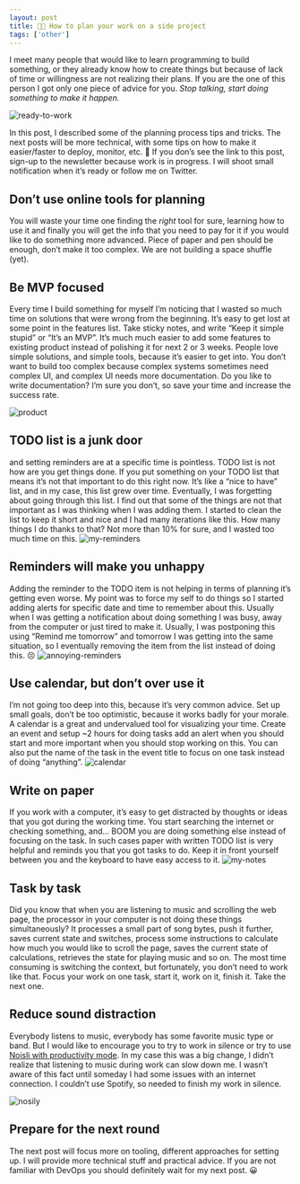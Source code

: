 ```yaml
---
layout: post
title: 👨‍💻 How to plan your work on a side project
tags: ['other']
---
```


I meet many people that would like to learn programming to build something, or they already know how to create things but because of lack of time or willingness are not realizing their plans. If you are the one of this person I got only one piece of advice for you.
_Stop talking, start doing something to make it happen._

![ready-to-work](/assets/2019-07-28/ready-to-work.jpg)

In this post, I described some of the planning process tips and tricks. The next posts will be more technical, with some tips on how to make it easier/faster to deploy, monitor, etc. 🤖 If you don’s see the link to this post, sign-up to the newsletter because work is in progress. I will shoot small notification when it’s ready or follow me on Twitter.

## Don’t use online tools for planning
You will waste your time one finding the _right_ tool for sure, learning how to use it and finally you will get the info that you need to pay for it if you would like to do something more advanced. Piece of paper and pen should be enough, don’t make it too complex. We are not building a space shuffle (yet).

## Be MVP focused
Every time I build something for myself I’m noticing that I wasted so much time on solutions that were wrong from the beginning. It’s easy to get lost at some point in the features list. Take sticky notes, and write “Keep it simple stupid” or “It’s an MVP”. It’s much much easier to add some features to existing product instead of polishing it for next 2 or 3 weeks. People love simple solutions, and simple tools, because it’s easier to get into. You don’t want to build too complex because complex systems sometimes need complex UI, and complex UI needs more documentation. Do you like to write documentation? I’m sure you don’t, so save your time and increase the success rate. 

![product](/assets/2019-07-28/product.jpg)

## TODO list is a junk door 

and setting reminders are at a specific time is pointless. TODO list is not how are you get things done. If you put something on your TODO list that means it’s not that important to do this right now. It’s like a “nice to have” list, and in my case, this list grew over time. Eventually, I was forgetting about going through this list. I find out that some of the things are not that important as I was thinking when I was adding them. I started to clean the list to keep it short and nice and I had many iterations like this. How many things I do thanks to that? Not more than 10% for sure, and I wasted too much time on this.
![my-reminders](/assets/2019-07-28/my-reminders.png)


## Reminders will make you unhappy 

Adding the reminder to the TODO item is not helping in terms of planning it’s getting even worse. My point was to force my self to do things so I started adding alerts for specific date and time to remember about this. Usually when I was getting a notification about doing something I was busy, away from the computer or just tired to make it. Usually, I was postponing this using “Remind me tomorrow” and tomorrow I was getting into the same situation, so I eventually removing the item from the list instead of doing this. 😣
![annoying-reminders](/assets/2019-07-28/remind-me-tomorrow.png)

## Use calendar, but don’t over use it

I’m not going too deep into this, because it’s very common advice. Set up small goals, don’t be too optimistic, because it works badly for your morale. A calendar is a great and undervalued tool for visualizing your time. Create an event and setup ~2 hours for doing tasks add an alert when you should start and more important when you should stop working on this. You can also put the name of the task in the event title to focus on one task instead of doing “anything”.
![calendar](/assets/2019-07-28/calendar.png)


## Write on paper

If you work with a computer, it’s easy to get distracted by thoughts or ideas that you got during the working time. You start searching the internet or checking something, and… BOOM you are doing something else instead of focusing on the task. In such cases paper with written TODO list is very helpful and reminds you that you got tasks to do. Keep it in front yourself between you and the keyboard to have easy access to it.
![my-notes](/assets/2019-07-28/my-notes.jpg)



## Task by task

Did you know that when you are listening to music and scrolling the web page, the processor in your computer is not doing these things simultaneously? It processes a small part of song bytes, push it further, saves current state and switches, process some instructions to calculate how much you would like to scroll the page, saves the current state of calculations, retrieves the state for playing music and so on. The most time consuming is switching the context, but fortunately, you don’t need to work like that. Focus your work on one task, start it, work on it, finish it. Take the next one.

## Reduce sound distraction

Everybody listens to music, everybody has some favorite music type or band. But I would like to encourage you to try to work in silence or try to use [Noisli with productivity mode](https://www.noisli.com). In my case this was a big change, I didn’t realize that listening to music during work can slow down me. I wasn’t aware of this fact until someday I had some issues with an internet connection. I couldn’t use Spotify, so needed to finish my work in silence.

![nosily](/assets/2019-07-28/noisli.png)

## Prepare for the next round

The next post will focus more on tooling, different approaches for setting up. I will provide more technical stuff and practical advice. If you are not familiar with DevOps you should definitely wait for my next post. 😀
